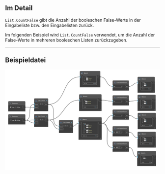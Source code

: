 ## Im Detail
`List.CountFalse` gibt die Anzahl der booleschen False-Werte in der Eingabeliste bzw. den Eingabelisten zurück.

Im folgenden Beispiel wird `List.CountFalse` verwendet, um die Anzahl der False-Werte in mehreren booleschen Listen zurückzugeben.
___
## Beispieldatei

![List.CountFalse](./DSCore.List.CountFalse_img.jpg)
